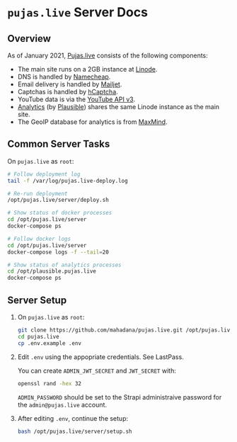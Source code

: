 # `pujas.live` Server Docs

## Overview

As of January 2021, [Pujas.live](https://pujas.live/) consists of the following
components:

- The main site runs on a 2GB instance at [Linode](https://www.linode.com/).
- DNS is handled by [Namecheap](https://www.namecheap.com/).
- Email delivery is handled by [Mailjet](https://www.mailjet.com/).
- Captchas is handled by [hCaptcha](https://www.hcaptcha.com/).
- YouTube data is via the [YouTube API v3](https://console.cloud.google.com/).
- [Analytics](https://plausible.pujas.live/) (by
  [Plausible](https://plausible.io/)) shares the same Linode instance as the main site.
- The GeoIP database for analytics is from
  [MaxMind](https://www.maxmind.com/en/home).

## Common Server Tasks

On `pujas.live` as `root`:

```sh
# Follow deployment log
tail -f /var/log/pujas.live-deploy.log

# Re-run deployment
/opt/pujas.live/server/deploy.sh

# Show status of docker processes
cd /opt/pujas.live/server
docker-compose ps

# Follow docker logs
cd /opt/pujas.live/server
docker-compose logs -f --tail=20

# Show status of analytics processes
cd /opt/plausible.pujas.live
docker-compose ps
```

## Server Setup

1.  On `pujas.live` as `root`:

    ```sh
    git clone https://github.com/mahadana/pujas.live.git /opt/pujas.live
    cd pujas.live
    cp .env.example .env
    ```

2.  Edit `.env` using the appopriate credentials. See LastPass.

    You can create `ADMIN_JWT_SECRET` and `JWT_SECRET` with:

    ```sh
    openssl rand -hex 32
    ```

    `ADMIN_PASSWORD` should be set to the Strapi administraive password for the
    `admin@pujas.live` account.

3.  After editing `.env`, continue the setup:

    ```sh
    bash /opt/pujas.live/server/setup.sh
    ```
